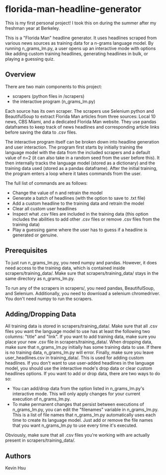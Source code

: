 # florida-man-headline-generator
This is my first personal project! I took this on during the summer after my freshman year at Berkeley.  

This is a "Florida Man" headline generator. It uses headlines scraped from various news sources as training data for a n-grams language model. By running n_grams_lm.py, a user opens up an interactive mode with options like adding custom training headlines, generating headlines in bulk, or playing a guessing quiz. 

## Overview 
There are two main components to this project: 
* scrapers (python files in /scrapers)
* the interactive program (n_grams_lm.py)

Each source has its own scraper. The scrapers use Selenium python and BeautifulSoup to extract Florida Man articles from three sources: Local 10 news, CBS Miami, and a dedicated Florida Man website. They use pandas dataframes to keep track of news headlines and corresponding article links before saving the data to .csv files. 

The interactive program itself can be broken down into headline generation and user interaction. The program first starts by initially training the language model with the data from the included scrapers and a default value of n=2 (it can also take in a random seed from the user before this). It then internally tracks the language model (stored as a dictionary) and the training data used (stored as a pandas dataframe). After the initial training, the program enters a loop where it takes commands from the user. 

The full list of commands are as follows: 
* Change the value of n and retrain the model 
* Generate a batch of headlines (with the option to save to .txt file) 
* Add a custom headline to the training data and retrain the model 
* Clear all custom user headlines 
* Inspect what .csv files are included in the training data (this option includes the abilities to add other .csv files or remove .csv files from the training data) 
* Play a guessing game where the user has to guess if a headline is generated or genuine. 


## Prerequisites 
To just run n_grams_lm.py, you need numpy and pandas. However, it does need access to the training data, which is contained inside scrapers/training_data/. Make sure that scrapers/training_data/ stays in the same directory as n_grams_lm.py. 

To run any of the scrapers in scrapers/, you need pandas, BeautifulSoup, and Selenium. Additionally, you need to download a selenium chromedriver. You don't need numpy to run the scrapers. 

## Adding/Dropping Data 
All training data is stored in scrapers/training_data/. Make sure that all .csv files you want the language model to use has at least the following two columns: "title" and "link". If you want to add training data, make sure you place your new .csv file in scrapers/training_data/. When dropping data, make sure that n_grams_lm.py initially has some training data to use. If there is no training data, n_grams_lm.py will error. Finally, make sure you leave user_headlines.csv in training_data/. This is used for adding custom headlines. If you don't want to use user-added headlines in the language model, you should use the interactive mode's drop data or clear custom headlines options. If you want to add or drop data, there are two ways to do so: 
* You can add/drop data from the option listed in n_grams_lm.py's interactive mode. This will only apply changes for your current execution of n_grams_lm.py. 
* To make permanent changes that persist between executions of n_grams_lm.py, you can edit the "filenames" variable in n_grams_lm.py. This is a list of file names that n_grams_lm.py automatically uses each time to create its language model. Just add or remove the file names that you want n_grams_lm.py to use every time it's executed. 

Obviously, make sure that all .csv files you're working with are actually present in scrapers/training_data/. 

## Authors
Kevin Hsu 
